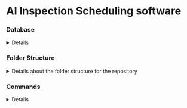 # AI Inspection Scheduling software

### Database

<details>

### Creating and Populating PostgreSQL Tables Using SQL Files

#### Step 1: Ensure Postgres is Installed

Make sure PostgreSQL is installed and accessible. You can download it from the [PostgreSQL official website](https://www.postgresql.org/download/) and follow the installation instructions for your operating system.

Before proceeding, ensure that Postgressql. You can download it from the [PostgreSQL Download](https://www.sqlite.org/download.html). Follow the installation instructions to donwload it on an ubuntu server.

##### Step 2: Launch PostgreSQL

1. Start by opening the PostgreSQL command line tool (psql). If you are not logged in as the PostgreSQL user, you may need to switch to the PostgreSQL user. Use the following command:

```bash
sudo -i -u postgres
```
2. Create a new database and connect to it

```bash
createdb inspection_scheduling
psql -d inspection_scheduling
```

3. Once inside, run the SQL files to create and poppulate tables
```bash
\i path_to_your_file/init_tables.sql
\i path_to_your_file/populate_tables.sql
\i path_to_your_file/views_and_procedures.sql
\dt #optional: list the tables in the db
select * from inspector; #optional: check data in inspector table
\q #exit postgres
createdb inspection_scheduling
psql -d inspection_scheduling
```

3. Once inside, run the SQL files to create and poppulate tables
```bash
\i path_to_your_file/init_tables.sql
\i path_to_your_file/populate_tables.sql
\i path_to_your_file/views_and_procedures.sql
\dt #optional: list the tables in the db
select * from inspector; #optional: check data in inspector table
\q #exit postgres
```






</details>

### Folder Structure

<details>
    <summary> Details about the folder structure for the repository</summary>

##### Root Files
- **package.json**: Contains the metadata, dependencies, scripts and npm build commands
- **package-lock.json**: Locks the version of all packages for consistent dependencies across installs
- **requirements.txt**: Specifies python dependencies for backend

##### `database/`
- Contains `.sql` files and database management scripts

##### `frontend/`
- Contains the frontend gui, including typescript

    - **index.html**: The entry point for every user.
    - **tsconfig.json**: Configures Typescript compilation to javascript, and sets version specification
    - **dist/**: Houses all the compiled javascript from ts
    - **src/**: Contains Typescript source code and resources.
        -**app.ts**: Main Typescript file associated with `index.html`
        - **components/**: Smaller `.ts` files to break down the typescript into manageable chunks.
    - **styles/**:Contains all the `.css` and styling code for the GUI.
##### Root Files
- **package.json**: Contains the metadata, dependencies, scripts and npm build commands
- **package-lock.json**: Locks the version of all packages for consistent dependencies across installs
- **requirements.txt**: Specifies python dependencies for backend

##### `database/`
- Contains `.sql` files and database management scripts

##### `frontend/`
- Contains the frontend gui, including typescript

    - **index.html**: The entry point for every user.
    - **tsconfig.json**: Configures Typescript compilation to javascript, and sets version specification
    - **dist/**: Houses all the compiled javascript from ts
    - **src/**: Contains Typescript source code and resources.
        -**app.ts**: Main Typescript file associated with `index.html`
        - **components/**: Smaller `.ts` files to break down the typescript into manageable chunks.
    - **styles/**:Contains all the `.css` and styling code for the GUI.

##### `backend/`
- Contains the code for the application backend

    - **inspection_scheduling**: Contains functions for the processes required to schedule an inspection
    - **api_utils**: Contains functions for API calls to external services
    - **env.example**: how the .env file should be setup
    - **.env file**: For secure storage of API keys


</details>

### Commands

<details>

##### **Install Dependencies**

```bash
npm install
```

##### **Build Frontend TypeScript**

```bash
npm run build:ts
```

##### **Run Backend Server (FastAPI)**

```bash
npm run start:backend
```

##### **Serve Frontend Files with Lite-Server**

```bash
npm run start:frontend
```

##### **Run Both Backend and Frontend Concurrently**

```bash
npm run start
```

#### **Run All Tests**

```bash
npm run test
```

#### **Adding a new runtime dependenciy / installation**

```bash
npm install <package-name> --save
```
#### **Adding a new development dependency / installation**

```bash
npm install <package-name> --save-dev
```
#### **Clean Build Output (Remove `dist/` Files)**

```bash
npm run clean
```

</details>